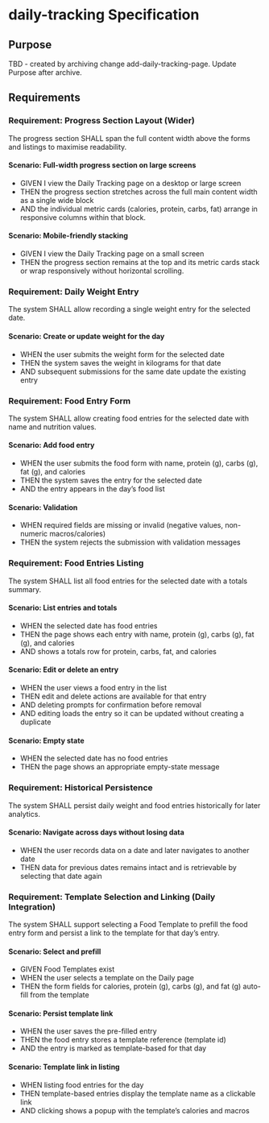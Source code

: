 # daily-tracking Specification

## Purpose
TBD - created by archiving change add-daily-tracking-page. Update Purpose after archive.
## Requirements
### Requirement: Progress Section Layout (Wider)
The progress section SHALL span the full content width above the forms and listings to maximise readability.

#### Scenario: Full-width progress section on large screens
- GIVEN I view the Daily Tracking page on a desktop or large screen
- THEN the progress section stretches across the full main content width as a single wide block
- AND the individual metric cards (calories, protein, carbs, fat) arrange in responsive columns within that block.

#### Scenario: Mobile-friendly stacking
- GIVEN I view the Daily Tracking page on a small screen
- THEN the progress section remains at the top and its metric cards stack or wrap responsively without horizontal scrolling.

### Requirement: Daily Weight Entry
The system SHALL allow recording a single weight entry for the selected date.

#### Scenario: Create or update weight for the day
- WHEN the user submits the weight form for the selected date
- THEN the system saves the weight in kilograms for that date
- AND subsequent submissions for the same date update the existing entry

### Requirement: Food Entry Form
The system SHALL allow creating food entries for the selected date with name and nutrition values.

#### Scenario: Add food entry
- WHEN the user submits the food form with name, protein (g), carbs (g), fat (g), and calories
- THEN the system saves the entry for the selected date
- AND the entry appears in the day’s food list

#### Scenario: Validation
- WHEN required fields are missing or invalid (negative values, non-numeric macros/calories)
- THEN the system rejects the submission with validation messages

### Requirement: Food Entries Listing
The system SHALL list all food entries for the selected date with a totals summary.

#### Scenario: List entries and totals
- WHEN the selected date has food entries
- THEN the page shows each entry with name, protein (g), carbs (g), fat (g), and calories
- AND shows a totals row for protein, carbs, fat, and calories

#### Scenario: Edit or delete an entry
- WHEN the user views a food entry in the list
- THEN edit and delete actions are available for that entry
- AND deleting prompts for confirmation before removal
- AND editing loads the entry so it can be updated without creating a duplicate

#### Scenario: Empty state
- WHEN the selected date has no food entries
- THEN the page shows an appropriate empty-state message

### Requirement: Historical Persistence
The system SHALL persist daily weight and food entries historically for later analytics.

#### Scenario: Navigate across days without losing data
- WHEN the user records data on a date and later navigates to another date
- THEN data for previous dates remains intact and is retrievable by selecting that date again

### Requirement: Template Selection and Linking (Daily Integration)
The system SHALL support selecting a Food Template to prefill the food entry form and persist a link to the template for that day’s entry.

#### Scenario: Select and prefill
- GIVEN Food Templates exist
- WHEN the user selects a template on the Daily page
- THEN the form fields for calories, protein (g), carbs (g), and fat (g) auto-fill from the template

#### Scenario: Persist template link
- WHEN the user saves the pre-filled entry
- THEN the food entry stores a template reference (template id)
- AND the entry is marked as template-based for that day

#### Scenario: Template link in listing
- WHEN listing food entries for the day
- THEN template-based entries display the template name as a clickable link
- AND clicking shows a popup with the template’s calories and macros

